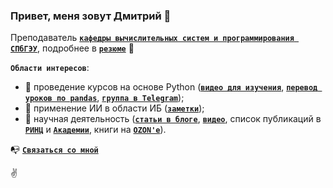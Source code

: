 ### Привет, меня зовут Дмитрий 👋

Преподаватель [**`кафедры вычислительных систем и программирования СПбГЭУ`**](http://infosec.spb.ru/), подробнее в [**`резюме`**](https://docs.google.com/document/d/1XyaOcvlJ9--P_5gDNXIsANjdgLpnijuKj-Lea0ENFxc/edit?usp=sharing) 👀

**`Области интересов`**:
- 🐍 проведение курсов на основе Python ([**`видео для изучения`**](https://www.youtube.com/playlist?list=PLsFgCA3RuGOCgfD0evyDcJf27G3VpWumX), [**`перевод уроков по pandas`**](https://dfedorov.spb.ru/pandas/), [**`группа в Telegram`**](https://t.me/init_python));
- 🤖 применение ИИ в области ИБ ([**`заметки`**](http://blog.dfedorov.spb.ru/tags/infosec/));
- 🔬 научная деятельность ([**`статьи в блоге`**](http://blog.dfedorov.spb.ru/tags/metodologiya-nauchnyh-issledovaniy/), [**`видео`**](https://youtu.be/p9yIzN3-K5E), список публикаций в [**`РИНЦ`**](http://elibrary.ru/author_items.asp?authorid=460093) и [**`Академии`**](https://scholar.google.com/citations?hl=ru&user=L6k7jPoAAAAJ), книги на [**`OZON'е`**](https://www.ozon.ru/product/programmirovanie-na-yazyke-vysokogo-urovnya-python-177783809/)).

📭 [**`Связаться со мной`**](https://t.me/dm_fedorov)

✌️
